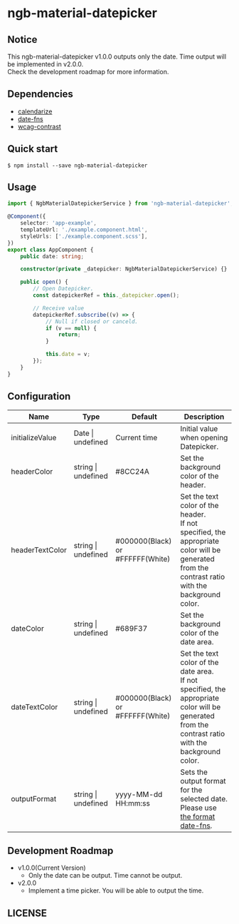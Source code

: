 # ngb-material-datepicker

## Notice

This ngb-material-datepicker v1.0.0 outputs only the date. Time output will be implemented in v2.0.0.  
Check the development roadmap for more information.

## Dependencies

-   [calendarize](https://github.com/lukeed/calendarize)
-   [date-fns](https://github.com/date-fns/date-fns)
-   [wcag-contrast](https://github.com/tmcw/wcag-contrast)

## Quick start

```shell
$ npm install --save ngb-material-datepicker
```

## Usage

```typescript
import { NgbMaterialDatepickerService } from 'ngb-material-datepicker';

@Component({
    selector: 'app-example',
    templateUrl: './example.component.html',
    styleUrls: ['./example.component.scss'],
})
export class AppComponent {
    public date: string;

    constructor(private _datepicker: NgbMaterialDatepickerService) {}

    public open() {
        // Open Datepicker.
        const datepickerRef = this._datepicker.open();

        // Receive value
        datepickerRef.subscribe((v) => {
            // Null if closed or canceld.
            if (v == null) {
                return;
            }

            this.date = v;
        });
    }
}
```

## Configuration

| Name            | Type                    | Default                          | Description                                                                                                                                           |
| --------------- | ----------------------- | -------------------------------- | ----------------------------------------------------------------------------------------------------------------------------------------------------- |
| initializeValue | Date &#124; undefined   | Current time                     | Initial value when opening Datepicker.                                                                                                                |
| headerColor     | string &#124; undefined | #8CC24A                          | Set the background color of the header.                                                                                                               |
| headerTextColor | string &#124; undefined | #000000(Black) or #FFFFFF(White) | Set the text color of the header. <br>If not specified, the appropriate color will be generated from the contrast ratio with the background color.    |
| dateColor       | string &#124; undefined | #689F37                          | Set the background color of the date area.                                                                                                            |
| dateTextColor   | string &#124; undefined | #000000(Black) or #FFFFFF(White) | Set the text color of the date area. <br>If not specified, the appropriate color will be generated from the contrast ratio with the background color. |
| outputFormat    | string &#124; undefined | yyyy-MM-dd HH:mm:ss              | Sets the output format for the selected date. Please use [the format date-fns](https://date-fns.org/v2.21.2/docs/format).                             |

## Development Roadmap

-   v1.0.0(Current Version)
    -   Only the date can be output. Time cannot be output.
-   v2.0.0
    -   Implement a time picker. You will be able to output the time.

## LICENSE
